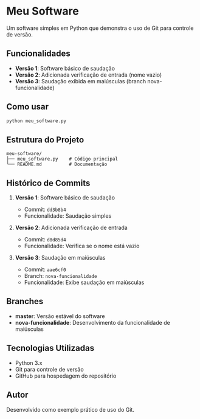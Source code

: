 # Meu Software

Um software simples em Python que demonstra o uso de Git para controle de versão.

## Funcionalidades

- **Versão 1**: Software básico de saudação
- **Versão 2**: Adicionada verificação de entrada (nome vazio)
- **Versão 3**: Saudação exibida em maiúsculas (branch nova-funcionalidade)

## Como usar

```bash
python meu_software.py
```

## Estrutura do Projeto

```
meu-software/
├── meu_software.py    # Código principal
└── README.md          # Documentação
```

## Histórico de Commits

1. **Versão 1**: Software básico de saudação
   - Commit: `dd3b8b4`
   - Funcionalidade: Saudação simples

2. **Versão 2**: Adicionada verificação de entrada
   - Commit: `d8d85d4`
   - Funcionalidade: Verifica se o nome está vazio

3. **Versão 3**: Saudação em maiúsculas
   - Commit: `aae6cf0`
   - Branch: `nova-funcionalidade`
   - Funcionalidade: Exibe saudação em maiúsculas

## Branches

- **master**: Versão estável do software
- **nova-funcionalidade**: Desenvolvimento da funcionalidade de maiúsculas

## Tecnologias Utilizadas

- Python 3.x
- Git para controle de versão
- GitHub para hospedagem do repositório

## Autor

Desenvolvido como exemplo prático de uso do Git.
